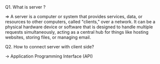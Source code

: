 Q1. What is server ?

=> A server is a computer or system that provides services, data, or resources to other computers, called "clients," over a network. It can be a physical hardware device or software that is designed to handle multiple requests simultaneously, acting as a central hub for things like hosting websites, storing files, or managing email. 

Q2. How to connect server with client side?

-> Application Programming Interface (API)
